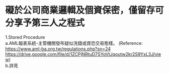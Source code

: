 # 礙於公司商業邏輯及個資保密，僅留存可分享予第三人之程式  
1.Stored Procedure  
    a.AML報表系統-主管機關發布疑似洗錢或資恐交易態樣。
    (Reference: https://www.aml-ba.org.tw/regulations.php?sn=24  
    https://drive.google.com/file/d/1ZCPjNRtuD7SYoVtJqoutw2kr2S9YxL3J/view)  
    b.詳見
